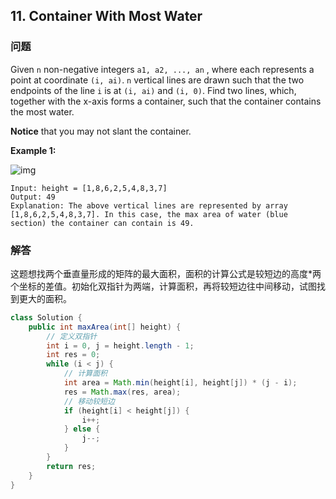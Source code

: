 ## 11. Container With Most Water

### 问题

Given `n` non-negative integers `a1, a2, ..., an` , where each represents a point at coordinate `(i, ai)`. `n` vertical lines are drawn such that the two endpoints of the line `i` is at `(i, ai)` and `(i, 0)`. Find two lines, which, together with the x-axis forms a container, such that the container contains the most water.

**Notice** that you may not slant the container.

**Example 1:**

![img](https://s3-lc-upload.s3.amazonaws.com/uploads/2018/07/17/question_11.jpg)

```
Input: height = [1,8,6,2,5,4,8,3,7]
Output: 49
Explanation: The above vertical lines are represented by array [1,8,6,2,5,4,8,3,7]. In this case, the max area of water (blue section) the container can contain is 49.
```

### 解答

这题想找两个垂直量形成的矩阵的最大面积，面积的计算公式是较短边的高度*两个坐标的差值。初始化双指针为两端，计算面积，再将较短边往中间移动，试图找到更大的面积。

```java
class Solution {
    public int maxArea(int[] height) {
        // 定义双指针
        int i = 0, j = height.length - 1;
        int res = 0;
        while (i < j) {
            // 计算面积
            int area = Math.min(height[i], height[j]) * (j - i);
            res = Math.max(res, area);
            // 移动较短边
            if (height[i] < height[j]) {
                i++;
            } else {
                j--;
            }
        }
        return res;
    }
}
```

